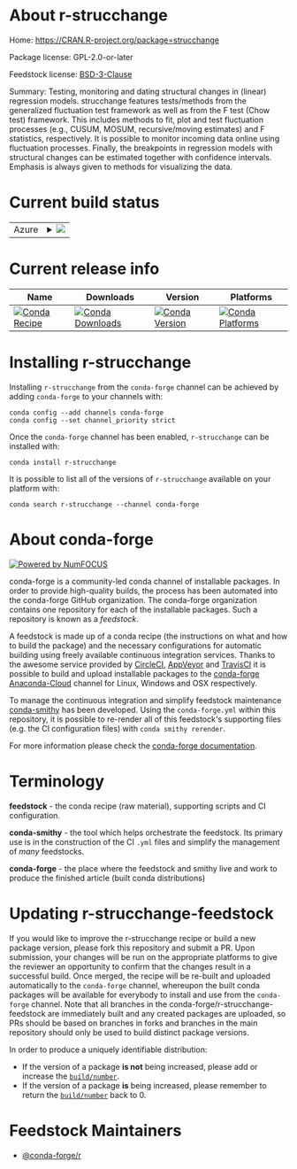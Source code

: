 About r-strucchange
===================

Home: https://CRAN.R-project.org/package=strucchange

Package license: GPL-2.0-or-later

Feedstock license: [BSD-3-Clause](https://github.com/conda-forge/r-strucchange-feedstock/blob/master/LICENSE.txt)

Summary: Testing, monitoring and dating structural changes in (linear) regression models. strucchange features tests/methods from the generalized fluctuation test framework as well as from the F test (Chow test) framework. This includes methods to fit, plot and test fluctuation processes (e.g., CUSUM, MOSUM, recursive/moving estimates) and F statistics, respectively. It is possible to monitor incoming data online using fluctuation processes. Finally, the breakpoints in regression models with structural changes can be estimated together with confidence intervals. Emphasis is always given to methods for visualizing the data.

Current build status
====================


<table>
    
  <tr>
    <td>Azure</td>
    <td>
      <details>
        <summary>
          <a href="https://dev.azure.com/conda-forge/feedstock-builds/_build/latest?definitionId=1685&branchName=master">
            <img src="https://dev.azure.com/conda-forge/feedstock-builds/_apis/build/status/r-strucchange-feedstock?branchName=master">
          </a>
        </summary>
        <table>
          <thead><tr><th>Variant</th><th>Status</th></tr></thead>
          <tbody><tr>
              <td>linux_64_r_base4.0</td>
              <td>
                <a href="https://dev.azure.com/conda-forge/feedstock-builds/_build/latest?definitionId=1685&branchName=master">
                  <img src="https://dev.azure.com/conda-forge/feedstock-builds/_apis/build/status/r-strucchange-feedstock?branchName=master&jobName=linux&configuration=linux_64_r_base4.0" alt="variant">
                </a>
              </td>
            </tr><tr>
              <td>linux_64_r_base4.1</td>
              <td>
                <a href="https://dev.azure.com/conda-forge/feedstock-builds/_build/latest?definitionId=1685&branchName=master">
                  <img src="https://dev.azure.com/conda-forge/feedstock-builds/_apis/build/status/r-strucchange-feedstock?branchName=master&jobName=linux&configuration=linux_64_r_base4.1" alt="variant">
                </a>
              </td>
            </tr><tr>
              <td>osx_64_r_base4.0</td>
              <td>
                <a href="https://dev.azure.com/conda-forge/feedstock-builds/_build/latest?definitionId=1685&branchName=master">
                  <img src="https://dev.azure.com/conda-forge/feedstock-builds/_apis/build/status/r-strucchange-feedstock?branchName=master&jobName=osx&configuration=osx_64_r_base4.0" alt="variant">
                </a>
              </td>
            </tr><tr>
              <td>osx_64_r_base4.1</td>
              <td>
                <a href="https://dev.azure.com/conda-forge/feedstock-builds/_build/latest?definitionId=1685&branchName=master">
                  <img src="https://dev.azure.com/conda-forge/feedstock-builds/_apis/build/status/r-strucchange-feedstock?branchName=master&jobName=osx&configuration=osx_64_r_base4.1" alt="variant">
                </a>
              </td>
            </tr><tr>
              <td>win_64_r_base4.0</td>
              <td>
                <a href="https://dev.azure.com/conda-forge/feedstock-builds/_build/latest?definitionId=1685&branchName=master">
                  <img src="https://dev.azure.com/conda-forge/feedstock-builds/_apis/build/status/r-strucchange-feedstock?branchName=master&jobName=win&configuration=win_64_r_base4.0" alt="variant">
                </a>
              </td>
            </tr><tr>
              <td>win_64_r_base4.1</td>
              <td>
                <a href="https://dev.azure.com/conda-forge/feedstock-builds/_build/latest?definitionId=1685&branchName=master">
                  <img src="https://dev.azure.com/conda-forge/feedstock-builds/_apis/build/status/r-strucchange-feedstock?branchName=master&jobName=win&configuration=win_64_r_base4.1" alt="variant">
                </a>
              </td>
            </tr>
          </tbody>
        </table>
      </details>
    </td>
  </tr>
</table>

Current release info
====================

| Name | Downloads | Version | Platforms |
| --- | --- | --- | --- |
| [![Conda Recipe](https://img.shields.io/badge/recipe-r--strucchange-green.svg)](https://anaconda.org/conda-forge/r-strucchange) | [![Conda Downloads](https://img.shields.io/conda/dn/conda-forge/r-strucchange.svg)](https://anaconda.org/conda-forge/r-strucchange) | [![Conda Version](https://img.shields.io/conda/vn/conda-forge/r-strucchange.svg)](https://anaconda.org/conda-forge/r-strucchange) | [![Conda Platforms](https://img.shields.io/conda/pn/conda-forge/r-strucchange.svg)](https://anaconda.org/conda-forge/r-strucchange) |

Installing r-strucchange
========================

Installing `r-strucchange` from the `conda-forge` channel can be achieved by adding `conda-forge` to your channels with:

```
conda config --add channels conda-forge
conda config --set channel_priority strict
```

Once the `conda-forge` channel has been enabled, `r-strucchange` can be installed with:

```
conda install r-strucchange
```

It is possible to list all of the versions of `r-strucchange` available on your platform with:

```
conda search r-strucchange --channel conda-forge
```


About conda-forge
=================

[![Powered by NumFOCUS](https://img.shields.io/badge/powered%20by-NumFOCUS-orange.svg?style=flat&colorA=E1523D&colorB=007D8A)](http://numfocus.org)

conda-forge is a community-led conda channel of installable packages.
In order to provide high-quality builds, the process has been automated into the
conda-forge GitHub organization. The conda-forge organization contains one repository
for each of the installable packages. Such a repository is known as a *feedstock*.

A feedstock is made up of a conda recipe (the instructions on what and how to build
the package) and the necessary configurations for automatic building using freely
available continuous integration services. Thanks to the awesome service provided by
[CircleCI](https://circleci.com/), [AppVeyor](https://www.appveyor.com/)
and [TravisCI](https://travis-ci.com/) it is possible to build and upload installable
packages to the [conda-forge](https://anaconda.org/conda-forge)
[Anaconda-Cloud](https://anaconda.org/) channel for Linux, Windows and OSX respectively.

To manage the continuous integration and simplify feedstock maintenance
[conda-smithy](https://github.com/conda-forge/conda-smithy) has been developed.
Using the ``conda-forge.yml`` within this repository, it is possible to re-render all of
this feedstock's supporting files (e.g. the CI configuration files) with ``conda smithy rerender``.

For more information please check the [conda-forge documentation](https://conda-forge.org/docs/).

Terminology
===========

**feedstock** - the conda recipe (raw material), supporting scripts and CI configuration.

**conda-smithy** - the tool which helps orchestrate the feedstock.
                   Its primary use is in the construction of the CI ``.yml`` files
                   and simplify the management of *many* feedstocks.

**conda-forge** - the place where the feedstock and smithy live and work to
                  produce the finished article (built conda distributions)


Updating r-strucchange-feedstock
================================

If you would like to improve the r-strucchange recipe or build a new
package version, please fork this repository and submit a PR. Upon submission,
your changes will be run on the appropriate platforms to give the reviewer an
opportunity to confirm that the changes result in a successful build. Once
merged, the recipe will be re-built and uploaded automatically to the
`conda-forge` channel, whereupon the built conda packages will be available for
everybody to install and use from the `conda-forge` channel.
Note that all branches in the conda-forge/r-strucchange-feedstock are
immediately built and any created packages are uploaded, so PRs should be based
on branches in forks and branches in the main repository should only be used to
build distinct package versions.

In order to produce a uniquely identifiable distribution:
 * If the version of a package **is not** being increased, please add or increase
   the [``build/number``](https://docs.conda.io/projects/conda-build/en/latest/resources/define-metadata.html#build-number-and-string).
 * If the version of a package **is** being increased, please remember to return
   the [``build/number``](https://docs.conda.io/projects/conda-build/en/latest/resources/define-metadata.html#build-number-and-string)
   back to 0.

Feedstock Maintainers
=====================

* [@conda-forge/r](https://github.com/conda-forge/r/)

